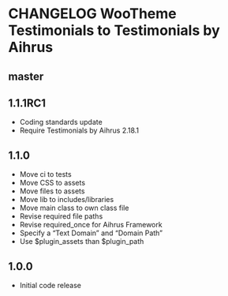 # CHANGELOG WooTheme Testimonials to Testimonials by Aihrus

## master

## 1.1.1RC1
* Coding standards update
* Require Testimonials by Aihrus 2.18.1

## 1.1.0
* Move ci to tests
* Move CSS to assets
* Move files to assets
* Move lib to includes/libraries
* Move main class to own class file
* Revise required file paths
* Revise required_once for Aihrus Framework
* Specify a “Text Domain” and “Domain Path”
* Use $plugin_assets than $plugin_path

## 1.0.0
* Initial code release 